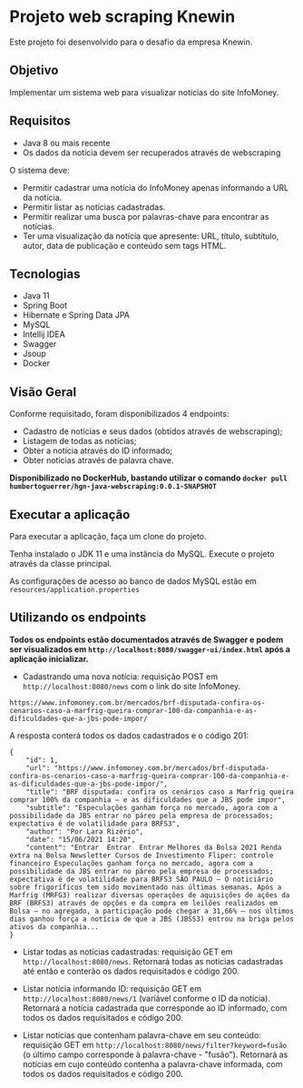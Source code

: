 # Projeto web scraping Knewin

Este projeto foi desenvolvido para o desafio da empresa Knewin.

## Objetivo

Implementar um sistema web para visualizar notícias do site InfoMoney.

## Requisitos

- Java 8 ou mais recente
- Os dados da notícia devem ser recuperados através de webscraping

O sistema deve:
- Permitir cadastrar uma notícia do InfoMoney apenas informando a URL da notícia.
- Permitir listar as notícias cadastradas.
- Permitir realizar uma busca por palavras-chave para encontrar as notícias.
- Ter uma visualização da notícia que apresente: URL, título, subtítulo, autor, data de publicação e conteúdo sem tags HTML.
 
## Tecnologias

- Java 11
- Spring Boot
- Hibernate e Spring Data JPA
- MySQL
- Intellij IDEA
- Swagger
- Jsoup
- Docker

## Visão Geral

Conforme requisitado, foram disponibilizados 4 endpoints:
- Cadastro de notícias e seus dados (obtidos através de webscraping);
- Listagem de todas as notícias;
- Obter a notícia através do ID informado;
- Obter notícias através de palavra chave.

**Disponibilizado no DockerHub, bastando utilizar o comando `docker pull humbertoguerrer/hgn-java-webscraping:0.0.1-SNAPSHOT`**

## Executar a aplicação

Para executar a aplicação, faça um clone do projeto.

Tenha instalado o JDK 11 e uma instância do MySQL. Execute o projeto através da classe principal.

As configurações de acesso ao banco de dados MySQL estão em ```resources/application.properties```

## Utilizando os endpoints

**Todos os endpoints estão documentados através de Swagger e podem ser visualizados em `http://localhost:8080/swagger-ui/index.html` após a aplicação inicializar.**

- Cadastrando uma nova notícia: requisição POST em `http://localhost:8080/news` com o link do site InfoMoney.

`https://www.infomoney.com.br/mercados/brf-disputada-confira-os-cenarios-caso-a-marfrig-queira-comprar-100-da-companhia-e-as-dificuldades-que-a-jbs-pode-impor/`

A resposta conterá todos os dados cadastrados e o código 201:

```
{
    "id": 1,
    "url": "https://www.infomoney.com.br/mercados/brf-disputada-confira-os-cenarios-caso-a-marfrig-queira-comprar-100-da-companhia-e-as-dificuldades-que-a-jbs-pode-impor/",
    "title": "BRF disputada: confira os cenários caso a Marfrig queira comprar 100% da companhia – e as dificuldades que a JBS pode impor",
    "subtitle": "Especulações ganham força no mercado, agora com a possibilidade da JBS entrar no páreo pela empresa de processados; expectativa é de volatilidade para BRFS3",
    "author": "Por Lara Rizério",
    "date": "15/06/2021 14:20",
    "content": "Entrar  Entrar  Entrar Melhores da Bolsa 2021 Renda extra na Bolsa Newsletter Cursos de Investimento Fliper: controle financeiro Especulações ganham força no mercado, agora com a possibilidade da JBS entrar no páreo pela empresa de processados; expectativa é de volatilidade para BRFS3 SÃO PAULO – O noticiário sobre frigoríficos tem sido movimentado nas últimas semanas. Após a Marfrig (MRFG3) realizar diversas operações de aquisições de ações da BRF (BRFS3) através de opções e da compra em leilões realizados em Bolsa – no agregado, a participação pode chegar a 31,66% – nos últimos dias ganhou força a notícia de que a JBS (JBSS3) entrou na briga pelos ativos da companhia...
}
```

- Listar todas as notícias cadastradas: requisição GET em `http://localhost:8080/news`.
Retornará todas as notícias cadastradas até então e conterão os dados requisitados e código 200.

- Listar notícia informando ID: requisição GET em `http://localhost:8080/news/1` (varíável conforme o ID da notícia).
Retornará a notícia cadastrada que corresponde ao ID informado, com todos os dados requisitados e código 200.

- Listar notícias que contenham palavra-chave em seu conteúdo: requisição GET em `http://localhost:8080/news/filter?keyword=fusão` (o último campo corresponde à palavra-chave - "fusão").
Retornará as notícias em cujo conteúdo contenha a palavra-chave informada, com todos os dados requisitados e código 200.

